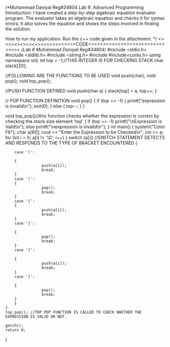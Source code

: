 /*Muhammad Daniyal 
Reg#34804 
Lab 9: Advanced Programming 
Introduction: 
I have created a step-by-step algebraic equation evaluator program. The evaluator takes an algebraic equation and checks it for syntax errors. It also solves the equation and shows the steps involved in finding the solution. 
 
How to run my application: 
Run the c++ code given in the attachment. */
<><<><><><><<><><><<><><><CODE<><><><><><><><><><><><><><><><
/*Lab 6
Muhammad Daniyal Reg#34804*/
#include <stdio.h>
#include <stdlib.h>
#include <string.h>
#include<iostream>
#include<conio.h>
using namespace std;
int top = -1;//THIS INTEGER IS FOR CHECKING STACK
char stack[20];

//FOLLOWING ARE THE FUNCTIONS TO BE USED
void push(char);
void pop();
void top_pop();



//PUSH FUNCTION DEFINED
void push(char a)
{
	stack[top] = a;
	top++;
}

// POP FUNCTION DEFINITION
void pop()
{
	if (top == -1)
	{
		printf("expression is invalid\n");
		exit(0);
	}
	else
	{
		top--;
	}
}


void top_pop()//this function checks  whether the expression is correct by checking the stack size element 'top'
{
	if (top == -1)
		printf("\nExpression is Valid\n");
	else
		printf("\nexpression is invalid\n");
}
int main()
{
	system("Color F6");
	char a[60];
	cout << "Enter the Expression to be Checked\n";
	cin >> a;
	for (int i = 0; a[i] != '\0'; i++)
	{
		switch (a[i]) //SWITCH STATEMENT DETECTS AND RESPONDS TO THE TYPE OF BRACKET ENCOUNTERED 
		{

		case '(':

		{
					push(a[i]);
					break;
		}
		case ')':
		{
					pop();
					break;
		}
		case '{':
		{
					push(a[i]);
					break;
		}
		case '}':

		{
					pop();
					break;
		}
		case '[':

		{
					push(a[i]);
					break;
		}
		case ']':

		{
					pop();
					break;
		}
		}
	}
	top_pop(); //TOP POP FUNCTION IS CALLED TO CHECK WHETHER THE EXPRESSION IS VALID OR NOT.

	getch();
	return 0;
}
